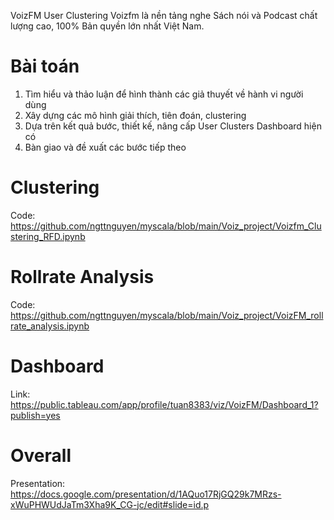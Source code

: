 VoizFM User Clustering
Voizfm là nền tảng nghe Sách nói và Podcast chất lượng cao, 100% Bản quyền lớn nhất Việt Nam.
# Bài toán
1.	Tìm hiểu và thảo luận để hình thành các giả thuyết về hành vi người dùng
2.	Xây dựng các mô hình giải thích, tiên đoán, clustering
3.	Dựa trên kết quả bước, thiết kế, nâng cấp User Clusters Dashboard hiện có
4.	Bàn giao và đề xuất các bước tiếp theo

# Clustering
Code: https://github.com/ngttnguyen/myscala/blob/main/Voiz_project/Voizfm_Clustering_RFD.ipynb
# Rollrate Analysis
Code: https://github.com/ngttnguyen/myscala/blob/main/Voiz_project/VoizFM_rollrate_analysis.ipynb
# Dashboard
Link: https://public.tableau.com/app/profile/tuan8383/viz/VoizFM/Dashboard_1?publish=yes
# Overall
Presentation: https://docs.google.com/presentation/d/1AQuo17RjGQ29k7MRzs-xWuPHWUdJaTm3Xha9K_CG-jc/edit#slide=id.p
